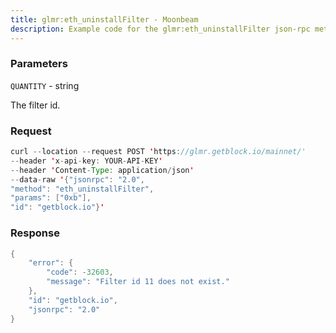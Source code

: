 ```yaml
---
title: glmr:eth_uninstallFilter - Moonbeam
description: Example code for the glmr:eth_uninstallFilter json-rpc method. Сomplete guide on how to use glmr:eth_uninstallFilter json-rpc in GetBlock.io Web3 documentation.
---
```


### Parameters


`QUANTITY` - string

The filter id.

### Request

``` java
curl --location --request POST 'https://glmr.getblock.io/mainnet/' 
--header 'x-api-key: YOUR-API-KEY' 
--header 'Content-Type: application/json' 
--data-raw '{"jsonrpc": "2.0",
"method": "eth_uninstallFilter",
"params": ["0xb"],
"id": "getblock.io"}'
```

###  Response

``` java
{
    "error": {
        "code": -32603,
        "message": "Filter id 11 does not exist."
    },
    "id": "getblock.io",
    "jsonrpc": "2.0"
}
```

